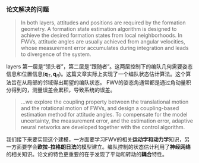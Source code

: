 <!-- author: Yan Jifu -->
<!-- content: the notes and tech document of FWV simulation-->
### 论文解决的问题
> In both layers, attitudes and positions are required by the formation geometry. A formation state estimation algorithm is designed to achieve the desired formation states from local neighborhoods. In FWVs, attitude angles are usually achieved from angular velocities, whose measurement error accumulates during integration and leads to divergence of the system.

layers 第一层是“领头者”，第二层是“跟随者”。这两层控制下的编队几何需要姿态信息和位置信息($\boldsymbol{q}_T, \boldsymbol{q}_R$)。这篇文章实际上实现了一个编队状态估计算法。这个算法旨在从局部的邻域得出期望的编队状态。
FWV的姿态角通常都是通过角动量积分得到的，测量误差会累积，导致系统的误差。
>  ...we explore the coupling property between the translational motion and the rotational motion of FWVs, and design a coupling-based estimation method for attitude angles. To compensate for the model uncertainty, the measurement error, and the estimation error, adaptive neural networks are developed together with the control algorithm. 

我们接下来要实现这个建模，一方面要学习FWV的相关**运动学和动力学**知识，另一方面要学会**欧拉-拉格朗日法**的模型建立。编队控制的状态估计利用了**神经网络**的相关知识。论文的特色更重要的在于发现了平动和转动的**耦合**特性。  
